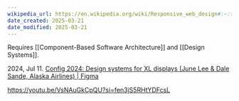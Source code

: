 ```yaml
---
wikipedia_url: https://en.wikipedia.org/wiki/Responsive_web_design#:~:text=Responsive%20web%20design%20(RWD)%20or,to%20ensure%20usability%20and%20satisfaction.
date_created: 2025-03-21
date_modified: 2025-03-21
---
```

Requires [[Component-Based Software Architecture]] and [[Design Systems]]. 

2024, Jul 11. [Config 2024: Design systems for XL displays (June Lee & Dale Sande, Alaska Airlines) | Figma](https://youtu.be/SR1f4KicAJg?si=GVNbs0EwrVSYr1Cr)

https://youtu.be/VsNAuGkCpQU?si=fen3jS5RHtYDFcsL
